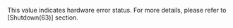 This value indicates hardware error status. For more details, please refer to [Shutdown(63)] section.

